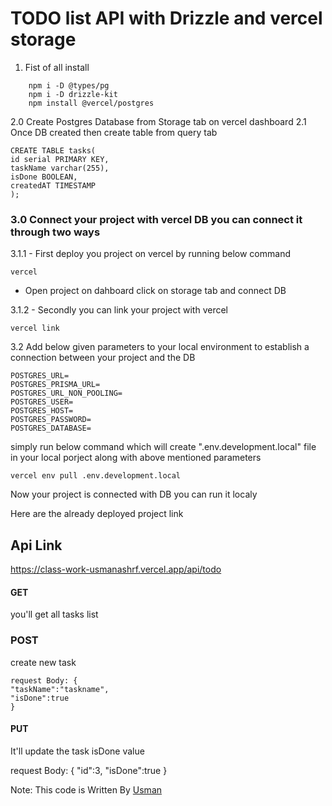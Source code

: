 
# TODO list API with Drizzle and vercel storage

1. Fist of all install

```	npm i drizzle-orm pg
	npm i -D @types/pg
	npm i -D drizzle-kit
	npm install @vercel/postgres
```
2.0 Create Postgres Database from Storage tab on vercel dashboard
2.1 Once DB created then create table from query tab
	
	CREATE TABLE tasks(
	id serial PRIMARY KEY,
	taskName varchar(255),
	isDone BOOLEAN,
	createdAT TIMESTAMP
	);

	
### 3.0 Connect your project with vercel DB you can connect it through two ways

3.1.1 - First deploy you project on vercel by running below command

	vercel

- Open project on dahboard click on storage tab and connect DB

3.1.2 - Secondly you can link your project with vercel

	vercel link 

3.2 Add below given parameters to your local environment to establish a connection between your project and the DB

```
POSTGRES_URL=
POSTGRES_PRISMA_URL=
POSTGRES_URL_NON_POOLING=
POSTGRES_USER=
POSTGRES_HOST=
POSTGRES_PASSWORD=
POSTGRES_DATABASE=
```

simply run below command which will create ".env.development.local" file in your local porject along with above mentioned parameters

	vercel env pull .env.development.local



Now your project is connected with DB you can run it localy


Here are the already deployed project link

## Api Link
  https://class-work-usmanashrf.vercel.app/api/todo
  
#### GET 
  you'll get all tasks list
  
 
### POST 
create new task

	request Body: {
    "taskName":"taskname",
    "isDone":true
	} 

#### PUT
It'll update the task isDone value

  request Body: {
   "id":3,
    "isDone":true
	} 

  


  Note: This code is Written By [Usman](https://github.com/usmanashrf)
